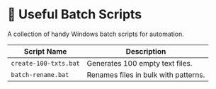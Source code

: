 # 🔧 Useful Batch Scripts  
A collection of handy Windows batch scripts for automation.  

| Script Name           | Description                          |  
|-----------------------|--------------------------------------|  
| `create-100-txts.bat` | Generates 100 empty text files.      |  
| `batch-rename.bat`    | Renames files in bulk with patterns. |  
